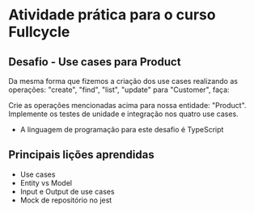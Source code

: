 # Atividade prática para o curso Fullcycle

## Desafio - Use cases para Product
Da mesma forma que fizemos a criação dos use cases realizando as operações: "create", "find", "list", "update" para "Customer", faça:

Crie as operações mencionadas acima para nossa entidade: "Product".
Implemente os testes de unidade e integração nos quatro use cases.
* A linguagem de programação para este desafio é TypeScript

## Principais lições aprendidas
- Use cases
- Entity vs Model
- Input e Output de use cases
- Mock de repositório no jest